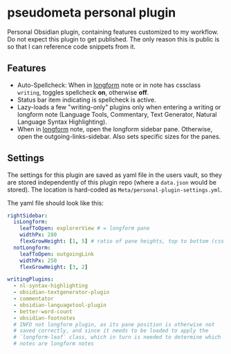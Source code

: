 <!-- LTeX: enabled=false -->
# pseudometa personal plugin
<!-- LTeX: enabled=true -->

<!-- vale Google.FirstPerson = NO -->
Personal Obsidian plugin, containing features customized to my workflow. Do not
expect this plugin to get published. The only reason this is public is so that I
can reference code snippets from it.

## Features
- Auto-Spellcheck: When in [longform](https://obsidian.md/plugins?id=longform)
  note or in note has cssclass `writing`, toggles spellcheck **on**, otherwise **off**.
- Status bar item indicating is spellcheck is active.
- Lazy-loads a few "writing-only" plugins only when entering a writing or
  longform note (Language Tools, Commentary, Text Generator, Natural Language
  Syntax Highlighting).
- When in [longform](https://obsidian.md/plugins?id=longform)
  note, open the longform sidebar pane. Otherwise, open the
  outgoing-links-sidebar. Also sets specific sizes for the panes.

## Settings
The settings for this plugin are saved as yaml file in the users vault, so they
are stored independently of this plugin repo (where a `data.json` would be
stored). The location is hard-coded as `Meta/personal-plugin-settings.yml`.

The yaml file should look like this:

```yml
rightSidebar:
  isLongform:
    leafToOpen: explorerView # = longform pane
    widthPx: 280
    flexGrowHeight: [1, 5] # ratio of pane heights, top to bottom (css flex-grow)
  notLongform:
    leafToOpen: outgoingLink
    widthPx: 250
    flexGrowHeight: [3, 2]

writingPlugins:
  - nl-syntax-highlighting
  - obsidian-textgenerator-plugin
  - commentator
  - obsidian-languagetool-plugin
  - better-word-count
  - obsidian-footnotes
  # INFO not longform plugin, as its pane position is otherwise not
  # saved correctly, and since it needs to be loaded to apply the
  # `longform-leaf` class, which in turn is needed to determine which
  # notes are longform notes
```
